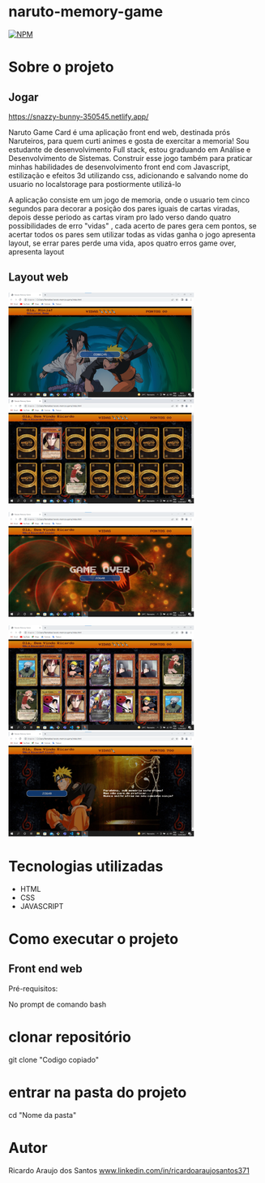 # naruto-memory-game

[![NPM](https://img.shields.io/npm/l/react)](https://github.com/ricardoaraujosantos/naruto-memory-game/blob/main/LICENCE)

# Sobre o projeto

## Jogar

https://snazzy-bunny-350545.netlify.app/

Naruto Game Card é uma aplicação front end web, destinada prós Naruteiros, para quem curti animes e gosta de exercitar a memoria!
Sou estudante de desenvolvimento Full stack, estou graduando em Análise e Desenvolvimento de Sistemas. Construir esse jogo também para praticar minhas habilidades de desenvolvimento front end com Javascript, estilização e efeitos 3d utilizando css, adicionando e salvando nome do usuario no localstorage para postiormente utilizá-lo

A aplicação consiste em um jogo de memoria, onde o usuario tem cinco segundos para decorar a posição dos pares iguais de cartas viradas, depois desse periodo as cartas viram pro lado verso dando quatro possibilidades de erro "vidas" , cada acerto de pares gera cem pontos, se acertar todos os pares sem utilizar todas as vidas ganha o jogo apresenta layout, se errar pares perde uma vida, apos quatro erros game over, apresenta layout 

## Layout web
![capa jogo](imgReadme/capa-naruto.png) ![img Inicio](imgReadme/inicio-jogo.png)

![img game over](imgReadme/pag-gameover.png)

![img acertou todos os cards](imgReadme/acertou-cards.png) ![img ganhou o jogo](imgReadme/ganhou-jogo.png)

# Tecnologias utilizadas
- HTML 
- CSS
- JAVASCRIPT

# Como executar o projeto

## Front end web
Pré-requisitos:

No prompt de comando bash
# clonar repositório
git clone "Codigo copiado"
# entrar na pasta do projeto 
cd "Nome da pasta"


# Autor
Ricardo Araujo dos Santos
www.linkedin.com/in/ricardoaraujosantos371
